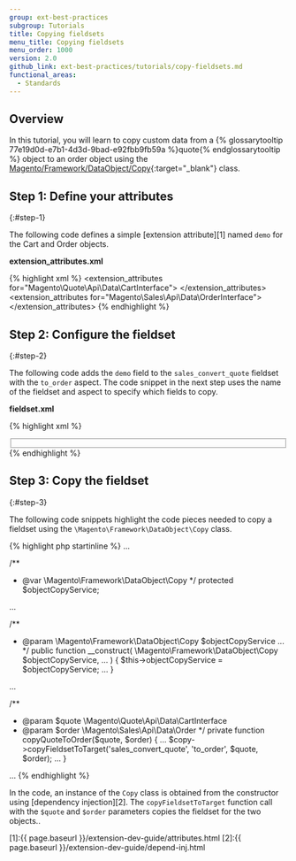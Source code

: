 ```yaml
---
group: ext-best-practices
subgroup: Tutorials
title: Copying fieldsets
menu_title: Copying fieldsets
menu_order: 1000
version: 2.0
github_link: ext-best-practices/tutorials/copy-fieldsets.md
functional_areas:
  - Standards
---
```


## Overview

In this tutorial, you will learn to copy custom data from a {% glossarytooltip 77e19d0d-e7b1-4d3d-9bad-e92fbb9fb59a %}quote{% endglossarytooltip %} object to an order object using the [Magento/Framework/DataObject/Copy][0]{:target="_blank"} class.

## Step 1: Define your attributes
{:#step-1}

The following code defines a simple [extension attribute][1] named `demo` for the Cart and Order objects.

**extension_attributes.xml**

{% highlight xml %}
<config xmlns:xsi="http://www.w3.org/2001/XMLSchema-instance" xsi:noNamespaceSchemaLocation="Api/etc/extension_attributes.xsd">
  <extension_attributes for="Magento\Quote\Api\Data\CartInterface">
    <attribute code="demo" type="string" />
  </extension_attributes>
  <extension_attributes for="Magento\Sales\Api\Data\OrderInterface">
      <attribute code="demo" type="string" />
  </extension_attributes>
</config>
{% endhighlight %}

## Step 2: Configure the fieldset
{:#step-2}

The following code adds the `demo` field to the `sales_convert_quote` fieldset with the `to_order` aspect.
The code snippet in the next step uses the name of the fieldset and aspect to specify which fields to copy.

**fieldset.xml**

{% highlight xml %}
<config xmlns:xsi="http://www.w3.org/2001/XMLSchema-instance" xsi:noNamespaceSchemaLocation="DataObject/etc/fieldset.xsd">
  <scope id="global">
    <fieldset id="sales_convert_quote">
      <field name="demo">
        <aspect name="to_order" />
      </field>
    </fieldset>
  </scope>
</config>
{% endhighlight %}

## Step 3: Copy the fieldset
{:#step-3}

The following code snippets highlight the code pieces needed to copy a fieldset using the `\Magento\Framework\DataObject\Copy` class.

{% highlight php startinline %}
...

/**
 * @var \Magento\Framework\DataObject\Copy
 */
protected $objectCopyService;

...

/**
 * @param \Magento\Framework\DataObject\Copy $objectCopyService
  ...
 */
public function __construct(
  \Magento\Framework\DataObject\Copy $objectCopyService,
  ...
) {
    $this->objectCopyService = $objectCopyService;
    ...
  }

...

/**
 * @param $quote \Magento\Quote\Api\Data\CartInterface
 * @param $order \Magento\Sales\Api\Data\Order
 */
private function copyQuoteToOrder($quote, $order)
{
  ...
  $copy->copyFieldsetToTarget('sales_convert_quote', 'to_order', $quote, $order);
  ...
}

...
{% endhighlight %}


In the code, an instance of the `Copy` class is obtained from the constructor using [dependency injection][2].
The `copyFieldsetToTarget` function call with the `$quote` and `$order` parameters copies the fieldset for the two objects..

[0]:https://github.com/magento/magento2/blob/2.0/lib/internal/Magento/Framework/DataObject/Copy.php
[1]:{{ page.baseurl }}/extension-dev-guide/attributes.html
[2]:{{ page.baseurl }}/extension-dev-guide/depend-inj.html
